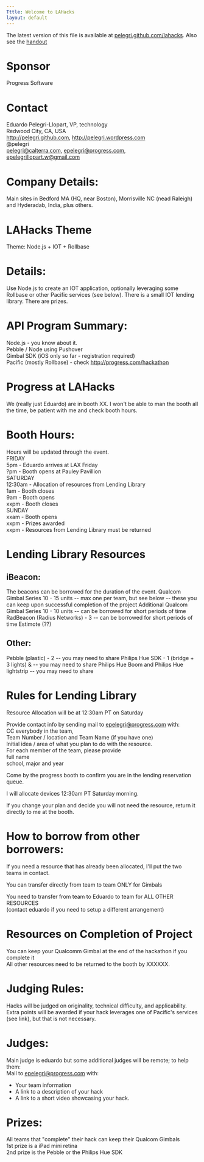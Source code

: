 ```yaml
---
Tttle: Welcome to LAHacks
layout: default
---
```


The latest version of this file is available at [pelegri.github.com/lahacks](http://pelegri.github.com/lahacks).  Also see the [handout](http://pelegri.github.com/lahacks/handout.html)  

# Sponsor
   Progress Software

# Contact
   Eduardo Pelegri-Llopart, VP, technology  
   Redwood City, CA, USA  
   http://pelegri.github.com, http://pelegri.wordpress.com  
   @pelegri  
   pelegri@calterra.com, epelegri@progress.com, epelegrillopart.w@gmail.com  

# Company Details:
   Main sites in Bedford MA (HQ, near Boston), Morrisville NC (nead Raleigh) and Hyderadab, India, plus others.

# LAHacks Theme
Theme:  Node.js + IOT + Rollbase

# Details:
   Use Node.js to create an IOT application, optionally leveraging some Rollbase or other Pacific services (see below).  There is a small IOT lending library.  There are prizes.


# API Program Summary:
   Node.js - you know about it.  
   Pebble / Node using Pushover  
   Gimbal SDK (iOS only so far - registration required)  
   Pacific (mostly Rollbase) - check http://progress.com/hackathon 


# Progress at LAHacks
   We (really just Eduardo) are in booth XX. I won't be able to man the booth all the time, be patient with me and check booth hours.


# Booth Hours:
  Hours will be updated through the event.  
  FRIDAY  
	5pm - Eduardo arrives at LAX Friday  
	?pm - Booth opens at Pauley Pavillion  
  SATURDAY  
	12:30am - Allocation of resources from Lending Library  
        1am - Booth closes  
        9am - Booth opens  
        xxpm - Booth closes  
  SUNDAY  
        xxam - Booth opens  
        xxpm - Prizes awarded  
        xxpm - Resources from Lending Library must be returned  

# Lending Library Resources  

## iBeacon:
   The beacons can be borrowed for the duration of the event.
   Qualcom Gimbal Series 10 - 15 units
     -- max one per team, but see below
     -- these you can keep upon successful completion of the project
   Additional Qualcom Gimbal Series 10 - 10 units
     -- can be borrowed for short periods of time
   RadBeacon (Radius Networks) - 3
     -- can be borrowed for short periods of time 
   Estimote (??)

## Other:
   Pebble (plastic) - 2
     -- you may need to share
   Philips Hue SDK - 1 (bridge + 3 lights) &
     -- you may need to share
   Philips Hue Boom and Philips Hue lightstrip
     -- you may need to share
   

# Rules for Lending Library
   Resource Allocation will be at 12:30am PT on Saturday  

   Provide contact info by sending mail to epelegri@progress.com with:  
     CC everybody in the team,  
     Team Number / location and Team Name (if you have one)  
     Initial idea / area of what you plan to do with the resource.  
     For each member of the team, please provide  
       full name  
       school, major and year  

   Come by the progress booth to confirm you are in the lending reservation queue.  

   I will allocate devices 12:30am PT Saturday morning.  
   
   If you change your plan and decide you will not need the resource, return it directly to me at the booth.
   
# How to borrow from other borrowers:
   If you need a resource that has already been allocated, I'll put the two teams in contact.  

   You can transfer directly from team to team ONLY for Gimbals  

   You need to transfer from team to Eduardo to team for ALL OTHER RESOURCES  
       (contact eduardo if you need to setup a different arrangement)  

# Resources on Completion of Project
   You can keep your Qualcomm Gimbal at the end of the hackathon if you complete it  
   All other resources need to be returned to the booth by XXXXXX.  

# Judging Rules:
   Hacks will be judged on originality, technical difficulty, and applicability.  
   Extra points will be awarded if your hack leverages one of Pacific's services (see link), but that is not necessary.  

# Judges:
   Main judge is eduardo but some additional judges will be remote; to help them:  
   Mail to epelegri@progress.com with:  
   * Your team information  
   * A link to a description of your hack  
   * A link to a short video showcasing your hack.  

# Prizes:
   All teams that "complete" their hack can keep their Qualcom Gimbals  
   1st prize is a iPad mini retina  
   2nd prize is the Pebble or the Philips Hue SDK  
   
